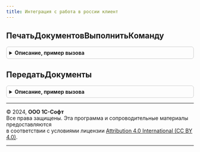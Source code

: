 ```yaml
---
title: Интеграция с работа в россии клиент
---
```



## ПечатьДокументовВыполнитьКоманду
<details style="margin: 1em 0; padding: 0.5em; border: 1px solid #ccc; border-radius: 6px;">

<summary style="font-weight: bold; cursor: pointer;">Описание, пример вызова</summary>

```bsl

// См. УправлениеПечатьюКлиентПереопределяемый.ПечатьДокументовВыполнитьКоманду
//
Процедура ПечатьДокументовВыполнитьКоманду(Форма, Команда, ПродолжитьВыполнениеНаСервере, ДополнительныеПараметры) Экспорт
```

Пример вызова
```bsl
ИнтеграцияСРаботаВРоссииКлиент.ПечатьДокументовВыполнитьКоманду(Форма, Команда, ПродолжитьВыполнениеНаСервере, ДополнительныеПараметры) 
```
</details>

## ПередатьДокументы
<details style="margin: 1em 0; padding: 0.5em; border: 1px solid #ccc; border-radius: 6px;">

<summary style="font-weight: bold; cursor: pointer;">Описание, пример вызова</summary>

```bsl

Процедура ПередатьДокументы(ПечатныеФормы) Экспорт
```

Пример вызова
```bsl
ИнтеграцияСРаботаВРоссииКлиент.ПередатьДокументы(ПечатныеФормы) 
```
</details>

---

© 2024, **ООО 1С-Софт**  
Все права защищены. Эта программа и сопроводительные материалы предоставляются  
в соответствии с условиями лицензии [Attribution 4.0 International (CC BY 4.0)](https://creativecommons.org/licenses/by/4.0/legalcode).

---
